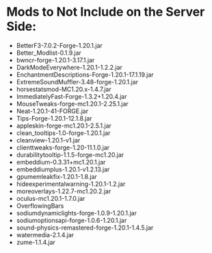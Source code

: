 # Mods to Not Include on the Server Side:

- BetterF3-7.0.2-Forge-1.20.1.jar
- Better_Modlist-0.1.9.jar
- bwncr-forge-1.20.1-3.17.1.jar
- DarkModeEverywhere-1.20.1-1.2.2.jar
- EnchantmentDescriptions-Forge-1.20.1-17.1.19.jar
- ExtremeSoundMuffler-3.48-forge-1.20.1.jar
- horsestatsmod-MC1.20.x-1.4.7.jar
- ImmediatelyFast-Forge-1.3.2+1.20.4.jar
- MouseTweaks-forge-mc1.20.1-2.25.1.jar
- Neat-1.20.1-41-FORGE.jar
- Tips-Forge-1.20.1-12.1.8.jar
- appleskin-forge-mc1.20.1-2.5.1.jar
- clean_tooltips-1.0-forge-1.20.1.jar
- cleanview-1.20.1-v1.jar
- clienttweaks-forge-1.20-11.1.0.jar
- durabilitytooltip-1.1.5-forge-mc1.20.jar
- embeddium-0.3.31+mc1.20.1.jar
- embeddiumplus-1.20.1-v1.2.13.jar
- gpumemleakfix-1.20.1-1.8.jar
- hideexperimentalwarning-1.20.1-1.2.jar
- moreoverlays-1.22.7-mc1.20.2.jar
- oculus-mc1.20.1-1.7.0.jar
- OverflowingBars
- sodiumdynamiclights-forge-1.0.9-1.20.1.jar
- sodiumoptionsapi-forge-1.0.6-1.20.1.jar
- sound-physics-remastered-forge-1.20.1-1.4.5.jar
- watermedia-2.1.4.jar
- zume-1.1.4.jar